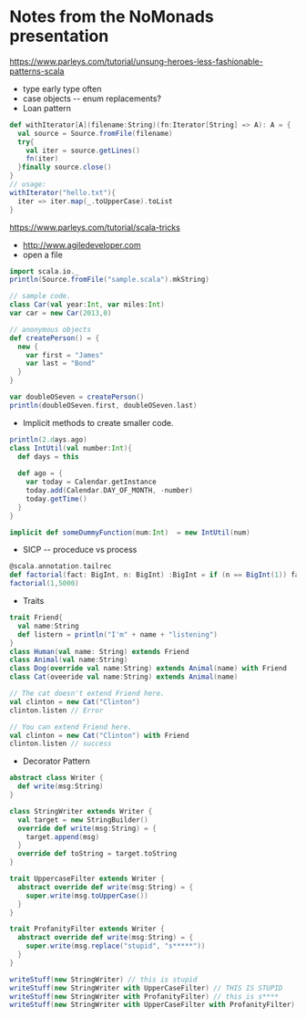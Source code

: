 Notes from the NoMonads presentation
====
https://www.parleys.com/tutorial/unsung-heroes-less-fashionable-patterns-scala
* type early type often
* case objects -- enum replacements?
* Loan pattern 
```scala
def withIterator[A](filename:String)(fn:Iterator[String] => A): A = { 
  val source = Source.fromFile(filename)
  try{ 
    val iter = source.getLines()
    fn(iter)
  }finally source.close()
}
// usage: 
withIterator("hello.txt"){ 
  iter => iter.map(_.toUpperCase).toList
} 
```

https://www.parleys.com/tutorial/scala-tricks
* http://www.agiledeveloper.com
* open a file
```scala
import scala.io._ 
println(Source.fromFile("sample.scala").mkString)

// sample code.
class Car(val year:Int, var miles:Int)
var car = new Car(2013,0)

// anonymous objects
def createPerson() = { 
  new {
    var first = "James" 
    var last = "Bond"
  }
}

var doubleOSeven = createPerson()
println(doubleOSeven.first, doubleOSeven.last)
```
* Implicit methods to create smaller code. 
```scala
println(2.days.ago)
class IntUtil(val number:Int){ 
  def days = this
  
  def ago = { 
    var today = Calendar.getInstance
    today.add(Calendar.DAY_OF_MONTH, -number)
    today.getTime()
  }
}

implicit def someDummyFunction(num:Int)  = new IntUtil(num)
```
* SICP -- proceduce vs process
```scala
@scala.annotation.tailrec
def factorial(fact: BigInt, n: BigInt) :BigInt = if (n == BigInt(1)) fact else factorial(fact*n, n-1)
factorial(1,5000)
```
* Traits
```scala
trait Friend{ 
  val name:String
  def listern = println("I'm" + name + "listening")
} 
class Human(val name: String) extends Friend
class Animal(val name:String)
class Dog(override val name:String) extends Animal(name) with Friend
class Cat(oveeride val name:String) extends Animal(name)

// The cat doesn't extend Friend here. 
val clinton = new Cat("Clinton")
clinton.listen // Error

// You can extend Friend here. 
val clinton = new Cat("Clinton") with Friend
clinton.listen // success

```
* Decorator Pattern
```scala 
abstract class Writer { 
  def write(msg:String)
}

class StringWriter extends Writer { 
  val target = new StringBuilder()
  override def write(msg:String) = { 
    target.append(msg)
  }
  override def toString = target.toString
}

trait UppercaseFilter extends Writer { 
  abstract override def write(msg:String) = { 
    super.write(msg.toUpperCase())
  }
}

trait ProfanityFilter extends Writer {
  abstract override def write(msg:String) = {
    super.write(msg.replace("stupid", "s*****"))
  }
}

writeStuff(new StringWriter) // this is stupid
writeStuff(new StringWriter with UpperCaseFilter) // THIS IS STUPID
writeStuff(new StringWriter with ProfanityFilter) // this is s****
writeStuff(new StringWriter with UpperCaseFilter with ProfanityFilter) // "THIS IS S****" 

```


